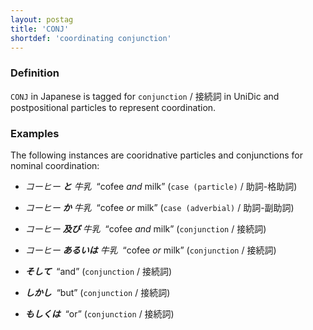 ```yaml
---
layout: postag
title: 'CONJ'
shortdef: 'coordinating conjunction'
---
```


### Definition

`CONJ` in Japanese is tagged for `conjunction` / 接続詞 in UniDic and 
postpositional particles to represent coordination.  

### Examples

The following instances are cooridnative particles and conjunctions for nominal coordination:

- _コーヒー <b>と</b> 牛乳&nbsp;_ “cofee _and_ milk” (`case (particle)` / 助詞-格助詞) 
- _コーヒー <b>か</b> 牛乳&nbsp;_ “cofee _or_ milk” (`case (adverbial)` / 助詞-副助詞) 
- _コーヒー <b>及び</b> 牛乳&nbsp;_ “cofee _and_ milk” (`conjunction` / 接続詞) 
- _コーヒー <b>あるいは</b> 牛乳&nbsp;_ “cofee _or_ milk” (`conjunction` / 接続詞) 


- _<b>そして</b>&nbsp;_ “and” (`conjunction` / 接続詞) 
- _<b>しかし</b>&nbsp;_ “but” (`conjunction` / 接続詞) 
- _<b>もしくは</b>&nbsp;_ “or” (`conjunction` / 接続詞) 
